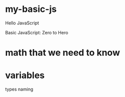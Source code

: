 # my-basic-js


Hello JavaScript

Basic JavaScript: Zero to Hero

# math that we need to know
# variables 
types
naming
